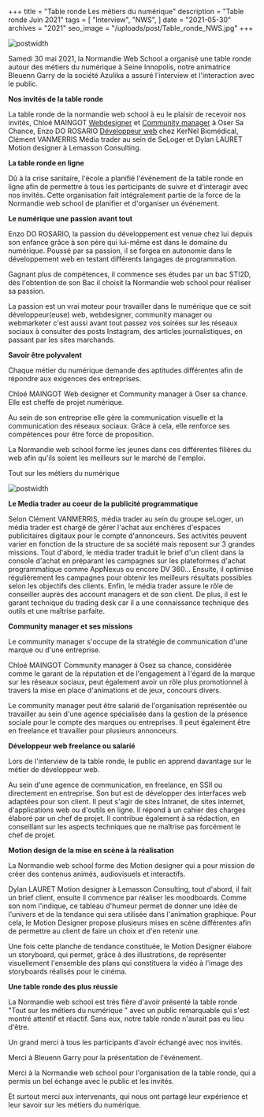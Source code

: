 +++
title = "Table ronde Les métiers du numérique"
description = "Table ronde Juin 2021"
tags = [
    "Interview",
    "NWS",
]
date = "2021-05-30"
archives = "2021"
seo_image = "/uploads/post/Table_ronde_NWS.jpg"
+++

![postwidth](/uploads/post/Table_ronde_NWS.jpg)

Samedi 30 mai 2021, la Normandie Web School a organisé une table ronde
autour des métiers du numérique à Seine Innopolis, notre animatrice
Bleuenn Garry de la société Azulika a assuré l'interview et
l'interaction avec le public.

**Nos invités de la table ronde**

La table ronde de la normandie web school à eu le plaisir de recevoir nos invités, Chloé MAINGOT [Webdesigner](/cursus/bachelor-communication-visuelle) et [Community manager](/cursus/bachelor-community-management) à Oser Sa Chance, Enzo DO ROSARIO [Développeur web](/cursus/bachelor-developpement-web) chez KerNel Biomédical, Clément VANMERRIS Média trader au sein de SeLoger et Dylan LAURET Motion designer à Lemasson Consulting.

**La table ronde en ligne**

Dû à la crise sanitaire, l'école a planifié l'événement de la table
ronde en ligne afin de permettre à tous les participants de suivre et d'interagir avec nos invités.
Cette organisation fait intégralement partie de la force de la Normandie
web school de planifier et d'organiser un événement.

**Le numérique une passion avant tout**

Enzo DO ROSARIO, la passion du développement est venue chez lui depuis
son enfance grâce à son père qui lui-même est dans le domaine du
numérique. Poussé par sa passion, il se forgea en autonomie dans le
développement web en testant différents langages de programmation.

Gagnant plus de compétences, il commence ses études par un bac STI2D,
dès l'obtention de son Bac il choisit la Normandie web school pour
réaliser sa passion.

La passion est un vrai moteur pour travailler dans le numérique que ce
soit développeur(euse) web, webdesigner, community manager ou
webmarketer c'est aussi avant tout passez vos soirées sur les réseaux
sociaux à consulter des posts Instagram, des articles journalistiques,
en passant par les sites marchands.

**Savoir être polyvalent**

Chaque métier du numérique demande des aptitudes différentes afin de
répondre aux exigences des entreprises.

Chloé MAINGOT Web designer et Community manager à Oser sa chance. Elle est cheffe de projet numérique.

Au sein de son entreprise elle gère la communication visuelle
et la communication des réseaux sociaux. Grâce à cela, elle renforce ses
compétences pour être force de proposition.

La Normandie web school forme les jeunes dans ces différentes filières
du web afin qu'ils soient les meilleurs sur le marché de l'emploi.

Tout sur les métiers du numérique

![postwidth](/uploads/post/Productivity.jpg)

**Le Media trader au coeur de la publicité programmatique**

Selon Clément VANMERRIS, média trader au sein du groupe
seLoger, un média trader est chargé de gérer l'achat aux
enchères d'espaces publicitaires digitaux pour le compte d'annonceurs.
Ses activités peuvent varier en fonction de la structure de sa société
mais reposent sur 3 grandes missions. Tout d'abord, le média trader
traduit le brief d'un client dans la console d'achat en préparant les
campagnes sur les plateformes d'achat programmatique comme AppNexus ou
encore DV 360... Ensuite, il optimise régulièrement les campagnes pour
obtenir les meilleurs résultats possibles selon les objectifs des
clients. Enfin, le média trader assure le rôle de conseiller auprès des
account managers et de son client. De plus, il est le garant technique
du trading desk car il a une connaissance technique des outils et une
maîtrise parfaite.

**Community manager et ses missions**

Le community manager s\'occupe de la stratégie de communication d'une
marque ou d'une entreprise.

Chloé MAINGOT Community manager à Osez sa chance, considérée
comme le garant de la réputation et de l\'engagement à l\'égard de la
marque sur les réseaux sociaux, peut également avoir un rôle plus
promotionnel à travers la mise en place d\'animations et de jeux,
concours divers.

Le community manager peut être salarié de l\'organisation représentée ou
travailler au sein d\'une agence spécialisée dans la gestion de la
présence sociale pour le compte des marques ou entreprises. Il peut
également être en freelance et travailler pour plusieurs annonceurs.

**Développeur web freelance ou salarié**

Lors de l'interview de la table ronde, le public en apprend davantage
sur le métier de développeur web.

Au sein d\'une agence de communication, en freelance, en SSII ou
directement en entreprise. Son but est de développer des interfaces web
adaptées pour son client. Il peut s\'agir de sites Intranet, de sites
internet, d\'applications web ou d\'outils en ligne. Il répond à un
cahier des charges élaboré par un chef de projet. Il contribue également
à sa rédaction, en conseillant sur les aspects techniques que ne
maîtrise pas forcément le chef de projet.

**Motion design de la mise en scène à la réalisation**

La Normandie web school forme des Motion designer qui a
pour mission de créer des contenus animés, audiovisuels et interactifs.

Dylan LAURET Motion designer à Lemasson Consulting, tout
d'abord, il fait un brief client, ensuite il commence par réaliser les
moodboards. Comme son nom l'indique, ce tableau d'humeur permet de
donner une idée de l'univers et de la tendance qui sera utilisée dans
l'animation graphique. Pour cela, le Motion Designer propose plusieurs
mises en scène différentes afin de permettre au client de faire un choix
et d'en retenir une.

Une fois cette planche de tendance constituée, le Motion Designer
élabore un storyboard, qui permet, grâce à des illustrations, de
représenter visuellement l'ensemble des plans qui constituera la vidéo à
l'image des storyboards réalisés pour le cinéma.

**Une table ronde des plus réussie**

La Normandie web school est très fière d'avoir présenté la table ronde
"Tout sur les métiers du numérique " avec un public remarquable qui
s\'est montré attentif et réactif. Sans eux, notre table ronde n'aurait
pas eu lieu d'être.

Un grand merci à tous les participants d'avoir échangé avec nos invités.

Merci à Bleuenn Garry pour la présentation de l'événement.

Merci à la Normandie web school pour l'organisation de la
table ronde, qui a permis un bel échange avec le public et les invités.

Et surtout merci aux intervenants, qui nous ont partagé leur expérience
et leur savoir sur les métiers du numérique.

